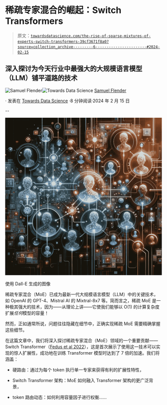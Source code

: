 # 稀疏专家混合的崛起：Switch Transformers

> 原文：[`towardsdatascience.com/the-rise-of-sparse-mixtures-of-experts-switch-transformers-39cf3671f8a0?source=collection_archive---------6-----------------------#2024-02-15`](https://towardsdatascience.com/the-rise-of-sparse-mixtures-of-experts-switch-transformers-39cf3671f8a0?source=collection_archive---------6-----------------------#2024-02-15)

## 深入探讨为今天行业中最强大的大规模语言模型（LLM）铺平道路的技术

[](https://medium.com/@samuel.flender?source=post_page---byline--39cf3671f8a0--------------------------------)![Samuel Flender](https://medium.com/@samuel.flender?source=post_page---byline--39cf3671f8a0--------------------------------)[](https://towardsdatascience.com/?source=post_page---byline--39cf3671f8a0--------------------------------)![Towards Data Science](https://towardsdatascience.com/?source=post_page---byline--39cf3671f8a0--------------------------------) [Samuel Flender](https://medium.com/@samuel.flender?source=post_page---byline--39cf3671f8a0--------------------------------)

· 发表在 [Towards Data Science](https://towardsdatascience.com/?source=post_page---byline--39cf3671f8a0--------------------------------) ·8 分钟阅读·2024 年 2 月 15 日

--

![](img/f8e64759f9946f38accbec2ec3e09a23.png)

使用 Dall-E 生成的图像

稀疏专家混合（MoE）已成为最新一代大规模语言模型（LLM）中的关键技术，如 OpenAI 的 GPT-4、Mistral AI 的 Mixtral-8x7 等。简而言之，稀疏 MoE 是一种极其强大的技术，因为——从理论上讲——它使我们能够以 O(1) 的计算复杂度扩展*任何*模型的容量！

然而，正如通常所说，问题往往隐藏在细节中，正确实现稀疏 MoE 需要精确掌握这些细节。

在这篇文章中，我们将深入探讨稀疏专家混合（MoE）领域的一个重要贡献——Switch Transformer（[Fedus et al 2022](https://arxiv.org/abs/2101.03961)），这是首次展示了使用这一技术可以实现的惊人扩展性，成功地在训练 Transformer 模型时达到了 7 倍的加速。我们将涵盖：

+   硬路由：通过为每个 token 执行单一专家来获得有利的扩展性特性，

+   Switch Transformer 架构：MoE 如何融入 Transformer 架构的更广泛背景，

+   token 路由动态：如何利用容量因子进行权衡……
